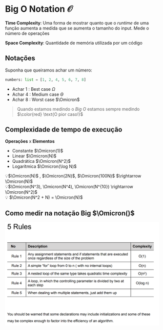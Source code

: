
# Big O Notation $\mathcal{O}$


__Time Complexity__:  Uma forma de mostrar quanto que o _runtime_ de uma função aumenta a medida que se aumenta o tamanho do input. Mede o número de operações

__Space Complexity__: Quantidade de memória utilizada por um código 

## Notações
Suponha que queiramos achar um número:
```python
numbers: list = [1, 2, 4, 5, 6, 7, 8]
```
- Achar 1 : Best case $\Omega$  
- Achar 4 : Medium case $\Theta$  
- Achar 8 : Worst case $\Omicron$  

> Quando estamos medindo o _Big O_ estamos sempre medindo $\color{red} \text{O pior caso!}$

## Complexidade de tempo de execução
__Operações__ x __Elementos__  

- Constante $\Omicron(1)$
- Linear $\Omicron(N)$
- Quadrática $\Omicron(N^2)$
- Logarítmica $\Omicron(\log N)$

💡$\Omicron(N)$ , $\Omicron(2N)$, $\Omicron(100N)$ $\rightarrow \Omicron(N)$  
💡$\Omicron(N^3), \Omicron(N^4), \Omicron(N^{10}) \rightarrow \Omicron(N^2)$  
💡 $\Omicron(N^2 + N) = \Omicron(N)$

## Como medir na notação Big $\Omicron()$
![How To measure](img/HowToMeasure.png)